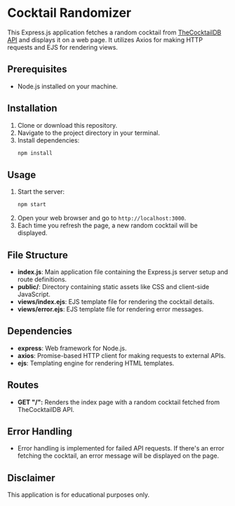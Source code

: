 # Cocktail Randomizer

This Express.js application fetches a random cocktail from [TheCocktailDB API](https://www.thecocktaildb.com/api.php) and displays it on a web page. It utilizes Axios for making HTTP requests and EJS for rendering views.

## Prerequisites
- Node.js installed on your machine.

## Installation
1. Clone or download this repository.
2. Navigate to the project directory in your terminal.
3. Install dependencies:
    ```bash
    npm install
    ```

## Usage
1. Start the server:
    ```bash
    npm start
    ```
2. Open your web browser and go to `http://localhost:3000`.
3. Each time you refresh the page, a new random cocktail will be displayed.

## File Structure
- **index.js**: Main application file containing the Express.js server setup and route definitions.
- **public/**: Directory containing static assets like CSS and client-side JavaScript.
- **views/index.ejs**: EJS template file for rendering the cocktail details.
- **views/error.ejs**: EJS template file for rendering error messages.

## Dependencies
- **express**: Web framework for Node.js.
- **axios**: Promise-based HTTP client for making requests to external APIs.
- **ejs**: Templating engine for rendering HTML templates.

## Routes
- **GET "/":** Renders the index page with a random cocktail fetched from TheCocktailDB API.

## Error Handling
- Error handling is implemented for failed API requests. If there's an error fetching the cocktail, an error message will be displayed on the page.

## Disclaimer
This application is for educational purposes only. 
```
